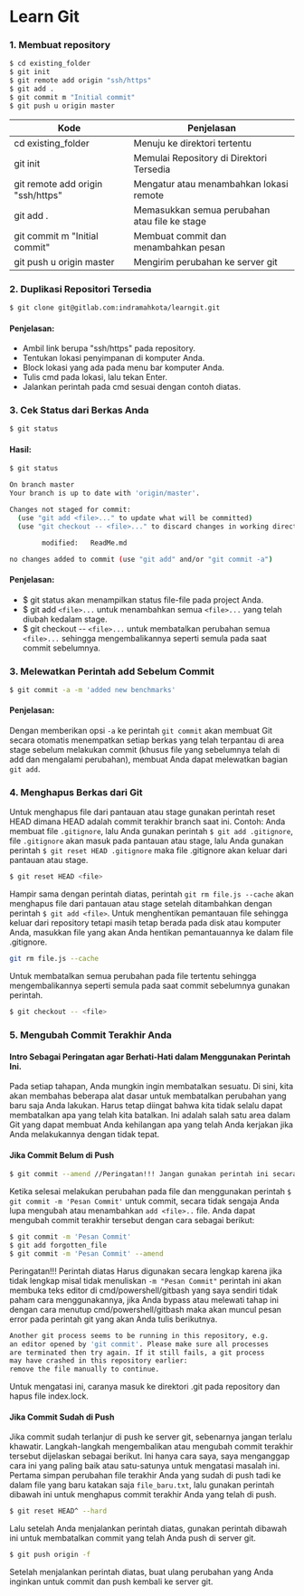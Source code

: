 # Learn Git

### 1. Membuat repository

```sh
$ cd existing_folder
$ git init
$ git remote add origin "ssh/https"
$ git add .
$ git commit m "Initial commit"
$ git push u origin master
```

| Kode | Penjelasan |
| ------ | ------ |
| cd existing_folder | Menuju ke direktori tertentu |
| git init | Memulai Repository di Direktori Tersedia |
| git remote add origin "ssh/https" | Mengatur atau menambahkan lokasi remote |
| git add . | Memasukkan semua perubahan atau file ke stage |
| git commit m "Initial commit" | Membuat commit dan menambahkan pesan |
| git push u origin master | Mengirim perubahan ke server git |

### 2. Duplikasi Repositori Tersedia

```sh
$ git clone git@gitlab.com:indramahkota/learngit.git
```

#### Penjelasan:
* Ambil link berupa "ssh/https" pada repository.
* Tentukan lokasi penyimpanan di komputer Anda.
* Block lokasi yang ada pada menu bar komputer Anda.
* Tulis cmd pada lokasi, lalu tekan Enter.
* Jalankan perintah pada cmd sesuai dengan contoh diatas.

### 3. Cek Status dari Berkas Anda

```sh
$ git status
```

#### Hasil:

```sh
$ git status

On branch master
Your branch is up to date with 'origin/master'.

Changes not staged for commit:
  (use "git add <file>..." to update what will be committed)
  (use "git checkout -- <file>..." to discard changes in working directory)

        modified:   ReadMe.md

no changes added to commit (use "git add" and/or "git commit -a")
```

#### Penjelasan:
* $ git status akan menampilkan status file-file pada project Anda.
* $ git add ``<file>...`` untuk menambahkan semua ``<file>...`` yang telah diubah kedalam stage.
* $ git checkout -- ``<file>...`` untuk membatalkan perubahan semua ``<file>...`` sehingga mengembalikannya seperti semula pada saat commit sebelumnya.

### 3. Melewatkan Perintah add Sebelum Commit

```sh
$ git commit -a -m 'added new benchmarks'
```

#### Penjelasan:
Dengan memberikan opsi ``-a`` ke perintah ``git commit`` akan membuat Git secara otomatis menempatkan setiap berkas yang telah terpantau di area stage sebelum melakukan commit (khusus file yang sebelumnya telah di add dan mengalami perubahan), membuat Anda dapat melewatkan bagian ``git add``.

### 4. Menghapus Berkas dari Git

Untuk menghapus file dari pantauan atau stage gunakan perintah reset HEAD dimana HEAD adalah commit terakhir branch saat ini. Contoh: Anda membuat file ``.gitignore``, lalu Anda gunakan perintah ``$ git add .gitignore``, file ``.gitignore`` akan masuk pada pantauan atau stage, lalu Anda gunakan perintah ``$ git reset HEAD .gitignore`` maka file .gitignore akan keluar dari pantauan atau stage.

```sh
$ git reset HEAD <file>
```

Hampir sama dengan perintah diatas, perintah ``git rm file.js --cache`` akan menghapus file dari pantauan atau stage setelah ditambahkan dengan perintah ``$ git add <file>``. Untuk menghentikan pemantauan file sehingga keluar dari repository tetapi masih tetap berada pada disk atau komputer Anda, masukkan file yang akan Anda hentikan pemantauannya ke dalam file .gitignore.

```sh
git rm file.js --cache
```

Untuk membatalkan semua perubahan pada file tertentu sehingga mengembalikannya seperti semula pada saat commit sebelumnya gunakan perintah.

```sh
$ git checkout -- <file>
```

### 5. Mengubah Commit Terakhir Anda

#### Intro Sebagai Peringatan agar Berhati-Hati dalam Menggunakan Perintah Ini.
Pada setiap tahapan, Anda mungkin ingin membatalkan sesuatu. Di sini, kita akan membahas beberapa alat dasar untuk membatalkan perubahan yang baru saja Anda lakukan. Harus tetap diingat bahwa kita tidak selalu dapat membatalkan apa yang telah kita batalkan. Ini adalah salah satu area dalam Git yang dapat membuat Anda kehilangan apa yang telah Anda kerjakan jika Anda melakukannya dengan tidak tepat.

#### Jika Commit Belum di Push

```sh
$ git commit --amend //Peringatan!!! Jangan gunakan perintah ini secara langsung.
```

Ketika selesai melakukan perubahan pada file dan menggunakan perintah ``$ git commit -m 'Pesan Commit'`` untuk commit, secara tidak sengaja Anda lupa mengubah atau menambahkan ``add <file>..`` file. Anda dapat mengubah commit terakhir tersebut dengan cara sebagai berikut:

```sh
$ git commit -m 'Pesan Commit'
$ git add forgotten_file
$ git commit -m 'Pesan Commit' --amend
```

Peringatan!!! Perintah diatas Harus digunakan secara lengkap karena jika tidak lengkap misal tidak menuliskan ``-m "Pesan Commit"`` perintah ini akan membuka teks editor di cmd/powershell/gitbash yang saya sendiri tidak paham cara menggunakannya, jika Anda bypass atau melewati tahap ini dengan cara menutup cmd/powershell/gitbash maka akan muncul pesan error pada perintah git yang akan Anda tulis berikutnya.

```sh
Another git process seems to be running in this repository, e.g.
an editor opened by 'git commit'. Please make sure all processes
are terminated then try again. If it still fails, a git process
may have crashed in this repository earlier:
remove the file manually to continue.
```

Untuk mengatasi ini, caranya masuk ke direktori .git pada repository dan hapus file index.lock.

#### Jika Commit Sudah di Push

Jika commit sudah terlanjur di push ke server git, sebenarnya jangan terlalu khawatir. Langkah-langkah mengembalikan atau mengubah commit terakhir tersebut dijelaskan sebagai berikut. Ini hanya cara saya, saya menganggap cara ini yang paling baik atau satu-satunya untuk mengatasi masalah ini. Pertama simpan perubahan file terakhir Anda yang sudah di push tadi ke dalam file yang baru katakan saja ``file_baru.txt``, lalu gunakan perintah dibawah ini untuk menghapus commit terakhir Anda yang telah di push.

```sh
$ git reset HEAD^ --hard
```

Lalu setelah Anda menjalankan perintah diatas, gunakan perintah dibawah ini untuk membatalkan commit yang telah Anda push di server git.

```sh
$ git push origin -f
```

Setelah menjalankan perintah diatas, buat ulang perubahan yang Anda inginkan untuk commit dan push kembali ke server git.